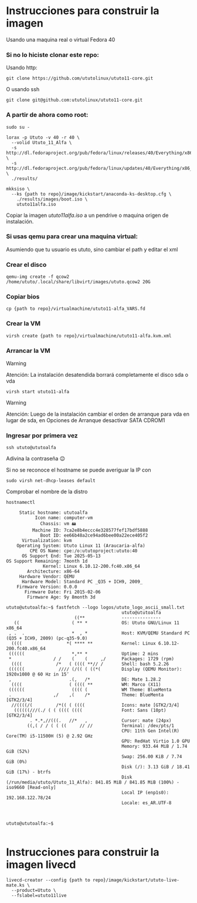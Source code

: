 # Instrucciones para construir la imagen

Usando una maquina real o virtual Fedora 40

### Si no lo hiciste clonar este repo:

Usando http:
```
git clone https://github.com/ututolinux/ututo11-core.git
```

O usando ssh
```
git clone git@github.com:ututolinux/ututo11-core.git
```



### A partir de ahora como root:
```
sudo su -
```

```
lorax -p Ututo -v 40 -r 40 \
  --volid Ututo_11_Alfa \
  -s http://dl.fedoraproject.org/pub/fedora/linux/releases/40/Everything/x86_64/os/ \
  -s http://dl.fedoraproject.org/pub/fedora/linux/updates/40/Everything/x86_64/  \
  ./results/
```

```
mkksiso \
  --ks {path to repo}/image/kickstart/anaconda-ks-desktop.cfg \
    ./results/images/boot.iso \
    ututo11alfa.iso
```

Copiar la imagen *ututo11alfa.iso* a un pendrive o maquina origen de instalación.


### Si usas qemu para crear una maquina virtual:

Asumiendo que tu usuario es ututo, sino cambiar el path y editar el xml

### Crear el disco
```
qemu-img create -f qcow2 /home/ututo/.local/share/libvirt/images/ututo.qcow2 20G
```

### Copiar bios
```
cp {path to repo}/virtualmachine/ututo11-alfa_VARS.fd
```

### Crear la VM
```
virsh create {path to repo}/virtualmachine/ututo11-alfa.kvm.xml
```

### Arrancar la VM

> [!WARNING]
Atención: La instalación desatendida borrará completamente el disco sda o vda

```
virsh start ututo11-alfa
```


> [!WARNING]
Atención: Luego de la instalación cambiar el orden de arranque para vda en lugar de sda, en Opciones de Arranque desactivar SATA CDROM1


### Ingresar por primera vez
```
ssh ututo@ututoalfa
```
Adivina la contraseña :wink:


Si no se reconoce el hostname se puede averiguar la IP con 
```
sudo virsh net-dhcp-leases default  
```

Comprobar el nombre de la distro
```
hostnamectl
```

```
     Static hostname: ututoalfa
           Icon name: computer-vm
             Chassis: vm 🖴
          Machine ID: 7ca2e8b4eccc4e328577fef17bdf5888
             Boot ID: ee66b48a2ce94ad6bee00a22ece405f2
      Virtualization: kvm
    Operating System: Ututo Linux 11 (Araucaria-alfa) 
         CPE OS Name: cpe:/o:ututoproject:ututo:40
      OS Support End: Tue 2025-05-13
OS Support Remaining: 7month 1d
              Kernel: Linux 6.10.12-200.fc40.x86_64
        Architecture: x86-64
     Hardware Vendor: QEMU
      Hardware Model: Standard PC _Q35 + ICH9, 2009_
    Firmware Version: 0.0.0
       Firmware Date: Fri 2015-02-06
        Firmware Age: 9y 8month 3d     

```


``` 
ututo@ututoalfa:~$ fastfetch --logo logos/ututo_logo_ascii_small.txt
                                            ututo@ututoalfa
                          ((**              ---------------
   ((                    ( ** *             OS: Ututo GNU/Linux 11 x86_64
 , .  .                  *  , *             Host: KVM/QEMU Standard PC (Q35 + ICH9, 2009) (pc-q35-9.0)
  ((((                 *( **** **           Kernel: Linux 6.10.12-200.fc40.x86_64
 ((((((                  *,** *             Uptime: 2 mins
 *                / /    (    (     ,/      Packages: 1729 (rpm)
  ((((             /*   ( (((( **// /       Shell: bash 5.2.26
 ((((((             //// (/(( ( ((*(        Display (QEMU Monitor): 1920x1080 @ 60 Hz in 15″
 ,                      .(,   /*            DE: Mate 1.28.2
  ((((                  ( (((( **           WM: Marco (X11)
 ((((((                  (((( (             WM Theme: BlueMenta
 .                ,/    ,(    /*            Theme: BlueMenta [GTK2/3/4]
  //((((/(         /*(( ( ((((              Icons: mate [GTK2/3/4]
   ((((((///(./ ( ( (((( ((((               Font: Sans (10pt) [GTK2/3/4]
         . *.*,//(((.   //*   ,             Cursor: mate (24px)
        ((,( / / ( ( ((     // //           Terminal: /dev/pts/1
                                            CPU: 11th Gen Intel(R) Core(TM) i5-11500H (5) @ 2.92 GHz
                                            GPU: RedHat Virtio 1.0 GPU
                                            Memory: 933.44 MiB / 1.74 GiB (52%)
                                            Swap: 256.00 KiB / 7.74 GiB (0%)
                                            Disk (/): 3.13 GiB / 18.41 GiB (17%) - btrfs
                                            Disk (/run/media/ututo/Ututo_11_Alfa): 841.85 MiB / 841.85 MiB (100%) - iso9660 [Read-only]
                                            Local IP (enp1s0): 192.168.122.78/24
                                            Locale: es_AR.UTF-8

                                                                    
                                                                    
ututo@ututoalfa:~$ 


``` 


# Instrucciones para construir la imagen livecd

``` 
livecd-creator --config {path to repo}/image/kickstart/ututo-live-mate.ks \
  --product=Ututo \
  --fslabel=ututo11live
``` 
